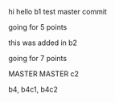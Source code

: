 hi
hello
b1 test
master commit

going for 5 points

this was added in b2

going for 7 points

MASTER
MASTER c2

b4, b4c1, b4c2

